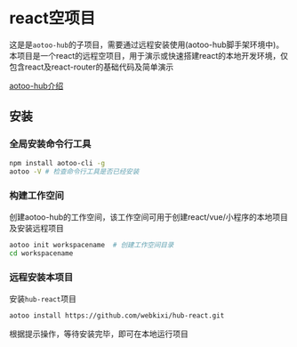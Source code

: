 # react空项目  

这是是`aotoo-hub`的子项目，需要通过远程安装使用(aotoo-hub脚手架环境中)。本项目是一个react的远程空项目，用于演示或快速搭建react的本地开发环境，仅包含react及react-router的基础代码及简单演示  

[aotoo-hub介绍](http://www.agzgz.com)

## 安装  

### 全局安装命令行工具

```bash
npm install aotoo-cli -g
aotoo -V # 检查命令行工具是否已经安装
```

### 构建工作空间  

创建aotoo-hub的工作空间，该工作空间可用于创建react/vue/小程序的本地项目及安装远程项目  

```bash
aotoo init workspacename  # 创建工作空间目录
cd workspacename
```

### 远程安装本项目  

安装`hub-react`项目

```bash
aotoo install https://github.com/webkixi/hub-react.git
```

根据提示操作，等待安装完毕，即可在本地运行项目
